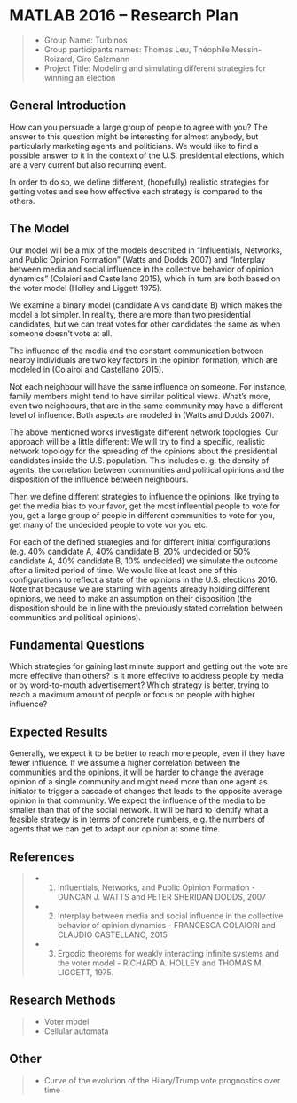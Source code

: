 # MATLAB 2016 – Research Plan

> * Group Name: Turbinos
> * Group participants names: Thomas Leu, Théophile Messin-Roizard, Ciro Salzmann
> * Project Title: Modeling and simulating different strategies for winning an election


## General Introduction

How can you persuade a large group of people to agree with you? The answer to this question might be interesting for almost anybody, but particularly marketing agents and politicians. We would like to find a possible answer to it in the context of the U.S. presidential elections, which are a very current but also recurring event.

In order to do so, we define different, (hopefully) realistic strategies for getting votes and see how effective each strategy is compared to the others.


## The Model

Our model will be a mix of the models described in “Influentials, Networks, and Public Opinion Formation” (Watts and Dodds 2007) and “Interplay between media and social influence in the collective behavior of opinion dynamics” (Colaiori and Castellano 2015), which in turn are both based on the voter model (Holley and Liggett 1975).

We examine a binary model (candidate A vs candidate B) which makes the model a lot simpler. In reality, there are more than two presidential candidates, but we can treat votes for other candidates the same as when someone doesn’t vote at all.

The influence of the media and the constant communication between nearby individuals are two key factors in the opinion formation, which are modeled in (Colairoi and Castellano 2015).

Not each neighbour will have the same influence on someone. For instance, family members might tend to have similar political views. What’s more, even two neighbours, that are in the same community may have a different level of influence. Both aspects are modeled in (Watts and Dodds 2007).

The above mentioned works investigate different network topologies. Our approach will be a little different: We will try to find a specific, realistic network topology for the spreading of the opinions about the presidential candidates inside the U.S. population. This includes e. g. the density of agents, the correlation between communities and political opinions and the disposition of the influence between neighbours.

Then we define different strategies to influence the opinions, like trying to get the media bias to your favor, get the most influential people to vote for you, get a large group of people in different communities to vote for you, get many of the undecided people to vote vor you etc.

For each of the defined strategies and for different initial configurations (e.g. 40% candidate A, 40% candidate B, 20% undecided or 50% candidate A, 40% candidate B, 10% undecided) we simulate the outcome after a limited period of time. We would like at least one of this configurations to reflect a state of the opinions in the U.S. elections 2016. Note that because we are starting with agents already holding different opinions, we need to make an assumption on their disposition (the disposition should be in line with the previously stated correlation between communities and political opinions).


## Fundamental Questions

Which strategies for gaining last minute support and getting out the vote are more effective than others?
Is it more effective to address people by media or by word-to-mouth advertisement?
Which strategy is better, trying to reach a maximum amount of people or focus on people with higher influence?


## Expected Results

Generally, we expect it to be better to reach more people, even if they have fewer influence.
If we assume a higher correlation between the communities and the opinions, it will be harder to change the average opinion of a single community and might need more than one agent as initiator to trigger a cascade of changes that leads to the opposite average opinion in that community.
We expect the influence of the media to be smaller than that of the social network.
It will be hard to identify what a feasible strategy is in terms of concrete numbers, e.g. the numbers of agents that we can get to adapt our opinion at some time. 


## References 

>* 1. Influentials, Networks, and Public Opinion Formation - DUNCAN J. WATTS and PETER SHERIDAN DODDS, 2007
>* 2. Interplay between media and social influence in the collective behavior of opinion dynamics - FRANCESCA COLAIORI and CLAUDIO CASTELLANO, 2015
>* 3. Ergodic theorems for weakly interacting infinite systems and the voter model - RICHARD A. HOLLEY and THOMAS M. LIGGETT, 1975. 

## Research Methods

>* Voter model
>* Cellular automata


## Other

>* Curve of the evolution of the Hilary/Trump vote prognostics over time



